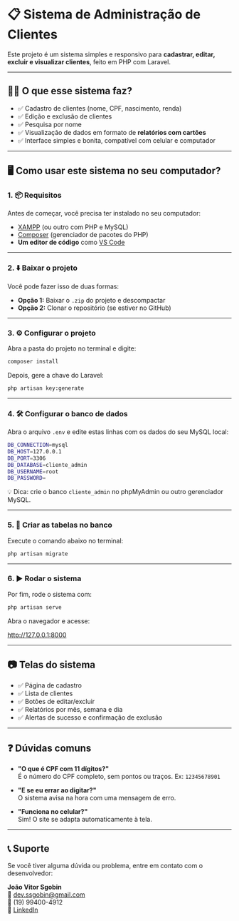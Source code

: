# 📋 Sistema de Administração de Clientes

Este projeto é um sistema simples e responsivo para **cadastrar, editar, excluir e visualizar clientes**, feito em PHP com Laravel.

---

## 🧑‍💻 O que esse sistema faz?

- ✅ Cadastro de clientes (nome, CPF, nascimento, renda)
- ✅ Edição e exclusão de clientes
- ✅ Pesquisa por nome
- ✅ Visualização de dados em formato de **relatórios com cartões**
- ✅ Interface simples e bonita, compatível com celular e computador

---

## 🖥️ Como usar este sistema no seu computador?

### 1. 📦 Requisitos

Antes de começar, você precisa ter instalado no seu computador:

- [XAMPP](https://www.apachefriends.org/pt_br/index.html) (ou outro com PHP e MySQL)
- [Composer](https://getcomposer.org/) (gerenciador de pacotes do PHP)
- **Um editor de código** como [VS Code](https://code.visualstudio.com/)

---

### 2. ⬇️ Baixar o projeto

Você pode fazer isso de duas formas:

- **Opção 1:** Baixar o `.zip` do projeto e descompactar
- **Opção 2:** Clonar o repositório (se estiver no GitHub)

---

### 3. ⚙️ Configurar o projeto

Abra a pasta do projeto no terminal e digite:

```bash
composer install
```

Depois, gere a chave do Laravel:


```bash
php artisan key:generate
```

---

### 4. 🛠️ Configurar o banco de dados

Abra o arquivo `.env` e edite estas linhas com os dados do seu MySQL local:


```bash
DB_CONNECTION=mysql
DB_HOST=127.0.0.1
DB_PORT=3306
DB_DATABASE=cliente_admin
DB_USERNAME=root
DB_PASSWORD=
```

💡 Dica: crie o banco `cliente_admin` no phpMyAdmin ou outro gerenciador MySQL.

---

### 5. 🧱 Criar as tabelas no banco

Execute o comando abaixo no terminal:

```bash
php artisan migrate
```

---

### 6. ▶️ Rodar o sistema

Por fim, rode o sistema com:

```bash
php artisan serve
```

Abra o navegador e acesse: 

http://127.0.0.1:8000


---

## 📷 Telas do sistema

- ✅ Página de cadastro
- ✅ Lista de clientes
- ✅ Botões de editar/excluir
- ✅ Relatórios por mês, semana e dia
- ✅ Alertas de sucesso e confirmação de exclusão

---

## ❓ Dúvidas comuns

- **"O que é CPF com 11 dígitos?"**  
  É o número do CPF completo, sem pontos ou traços. Ex: `12345678901`

- **"E se eu errar ao digitar?"**  
  O sistema avisa na hora com uma mensagem de erro.

- **"Funciona no celular?"**  
  Sim! O site se adapta automaticamente à tela.

---

## 📞 Suporte

Se você tiver alguma dúvida ou problema, entre em contato com o desenvolvedor:

**João Vitor Sgobin**  
📧 dev.ssgobin@gmail.com  
📱 (19) 99400-4912  
🔗 [LinkedIn](https://www.linkedin.com/in/joaovitorsgobin/)